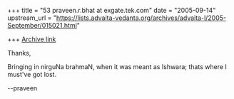 +++
title = "53 praveen.r.bhat at exgate.tek.com"
date = "2005-09-14"
upstream_url = "https://lists.advaita-vedanta.org/archives/advaita-l/2005-September/015021.html"

+++
[Archive link](https://lists.advaita-vedanta.org/archives/advaita-l/2005-September/015021.html)

Thanks,

Bringing in nirguNa brahmaN, when it was meant as Ishwara; thats where I
must've got lost.

--praveen

